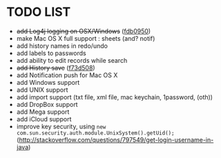 # TODO LIST

* ~~add Log4j logging on OSX/Windows~~ ([fdb0950](https://github.com/benchdoos/PasswordStorrager/commit/fdb0950ccb34a854ba0303acbfbe34afe909ab62))
* make Mac OS X full support : sheets (and? notif)
* add history names in redo/undo
* add labels to passwords
* add ability to edit records while search
* ~~add History save~~ ([f73d508](https://github.com/benchdoos/PasswordStorrager/commit/f73d508051d2a3fa74f84d1262ea5eccedbeb762))
* add Notification push for Mac OS X
* add Windows support
* add UNIX support
* add import support (txt file, xml file, mac keychain, 1password, (oth))
* add DropBox support
* add Mega support
* add iCloud support
* improve key security, using ```new com.sun.security.auth.module.UnixSystem().getUid();```
(http://stackoverflow.com/questions/797549/get-login-username-in-java)

